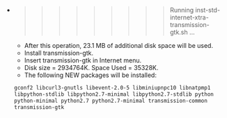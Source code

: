 * >>>>>>>>> Running inst-std-internet-xtra-transmission-gtk.sh ...
  * After this operation, 23.1 MB of additional disk space will be used.
  * Install transmission-gtk.
  * Insert transmission-gtk in Internet menu.
  * Disk size = 2934764K. Space Used = 35328K.
  * The following NEW packages will be installed:
  ```bash
  gconf2 libcurl3-gnutls libevent-2.0-5 libminiupnpc10 libnatpmp1
  libpython-stdlib libpython2.7-minimal libpython2.7-stdlib python
  python-minimal python2.7 python2.7-minimal transmission-common
  transmission-gtk
  ```
